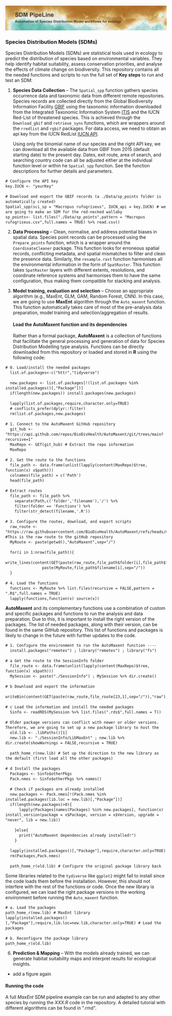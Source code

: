![Header](Results/Figures/ReadMeHeader.png)

### Species Distribution Models (SDMs)

Species Distribution Models (SDMs) are statistical tools used in ecology to predict the distribution of species based on environmental variables. They help identify habitat suitability, assess conservation priorities, and analyse the effects of climate change on biodiversity. This repository contains all the needed functions and scripts to run the full set of **Key steps** to run and test an SDM:

1. **Species Data Collection** – The `Spatial_spp` function gathers species occurrence data and taxonomic data from different remote repositories. Species records are collected directly from the Global Biodiversity Information Facility [GBIF](https://www.gbif.org/) using the taxonomic information downloaded from the Integrated Taxonomic Information System [ITIS](https://www.itis.gov/) and the IUCN Red-List of threatened species. This is achieved through the `Download_gbif` and `retrieve_syns` functions, which are wrappers around the `rredlist` and `rgbif` packages. For data access, we need to obtain an api key from the IUCN RedList [IUCN API](https://api.iucnredlist.org/).

   Using only the binomial name of our species and the right API key, we can download all the available data from GBIF from 2015 (default starting date) to the present day. Dates, exit route, area of search, and searching country code can all be adjusted either at the individual function level or within he `Spatial_spp` function. See the function descriptions for further details and parameters.

```{r}
# Configure the API key
key.IUCN <- "yourKey"  

# Download and export the GBIF records (a ./Data/sp_points folder is automatically created)
Spatial_spp(sci_sp = "Macropus rufogriseus", IUCN_api = key.IUCN) # we are going to make an SDM for the red-necked wallaby
sp_points<- list.files("./Data/sp_points",pattern = "Macropus rufogriseus.csv",full.names = TRUE) %>% read.csv()

```
2. **Data Processing** – Clean, normalise, and address potential biases in spatial data. Species point records can be processed using the `Prepare_points` function, which is a wrapper around the `CoordinateCleaner` package. This function looks for erroneous spatial records, conflicting metadata, and spatial mismatches to filter and clean the presence data. Similarly, the `resample.rast` function harmonises all the environmental information in the form of `SpatRaster`. This function takes `SpatRaster` layers with different extents, resolutions, and coordinate reference systems and harmonises them to have the same configuration, thus making them compatible for stacking and analysis. 

3. **Model training, evaluation and selection** – Choose an appropriate algorithm (e.g., MaxEnt, GLM, GAM, Random Forest, CNN). In this case, we are going to use **MaxEnt** algorithm through the `Auto_maxent` function. This function automatically takes care of most of the pre-analysis data preparation, model training and selection/aggregation of results.

   #### Load the AutoMaxent function and its dependencies

   Rather than a formal package, **AutoMaxent** is a collection of functions that facilitate the general processing and generation of data for Species Distribution Modelling type analysis. Functions can be directly downloaded from this repository or loaded and stored in **R** using the following code:

```{r}
# 0. Load/install the needed packages
  list.of.packages<-c("httr","tidyverse")
  
  new.packages <- list.of.packages[!(list.of.packages %in% installed.packages()[,"Package"])]
  if(length(new.packages)) install.packages(new.packages)
  
  lapply(list.of.packages,require,character.only=TRUE)
  # conflicts_prefer(dplyr::filter)
  rm(list.of.packages,new.packages)

# 1. Connect to the AutoMaxent GitHub repository
  git_hub <- "https://api.github.com/repos/BioDivHealth/AutoMaxent/git/trees/main?recursive=1"
  MaxRepo <- GET(git_hub) # Extract the repo information
  MaxRepo

# 2. Get the route to the functions
  file_path <- data.frame(unlist(lapply(content(MaxRepo)$tree, function(x) x$path)))
  colnames(file_path) = c('Path')
  head(file_path)

# Extract routes
  file_path <- file_path %>%
    separate(Path,c('folder','filename'),'/') %>%
    filter(folder == 'Functions') %>%
    filter(str_detect(filename,'.R'))

# 3. Configure the routes, download, and export scripts
  raw_route <- "https://raw.githubusercontent.com/BioDivHealth/AutoMaxent/refs/heads/main" #This is the raw route to the gitHub repository
  MyRoute <- paste(getwd(),"AutoMaxent",sep="/")
  
  for(i in 1:nrow(file_path)){
    write_lines(content(GET(paste(raw_route,file_path$folder[i],file_path$filename[I],sep="/"))),
                paste(MyRoute,file_path$filename[i],sep="/"))
  }

# 4. Load the functions
  functions <- MyRoute %>% list.files(recursive = FALSE,pattern = ".R$",full.names = TRUE)
  lapply(functions,function(x) source(x))
```

   **AutoMaxent** and its complementary functions use a combination of custom and specific packages and functions to run the analysis and data preparation. Due to this, it is important to install the right version of the packages. The list of needed packages, along with their version, can be found in the same GitHub repository. This list of functions and packages is likely to change in the future with further updates to the code.

```{r}
# 1. Configure the environment to run the AutoMaxent function ----
  install.packages("remotes") ; library("remotes") ; library("fs")

# a Get the route to the SessionInfo folder
  file_route <- data.frame(unlist(lapply(content(MaxRepo)$tree, function(x) x$path)))
  MySession <- paste("./SessionInfo") ; MySession %>% dir.create()

# b Download and export the information    
  writeBin(content(GET(paste(raw_route,file_route[23,1],sep="/")),"raw"),paste(MySession,"SessionInfo.rds",sep="/"))

# c Load the information and install the needed packages
  Sinfo <- readRDS(MySession %>% list.files(".rds$",full.names = T))

# Older package versions can conflict with newer or older versions. Therefore, we are going to set up a new package library to host the
  old.lib <- .libPaths()[1]
  new.lib <- "./SessionInfo/LibMaxEnt" ; new.lib %>% dir.create(showWarnings = FALSE,recursive = TRUE)  
  
  path_home_r(new.lib) # Set up the direction to the new library as the default (first load all the other packages)
  
# d Install the packages
  Packages <- Sinfo$otherPkgs
  Pack.nmes <- Sinfo$otherPkgs %>% names()

  # Check if packages are already installed
  new.packages <- Pack.nmes[!(Pack.nmes %in% installed.packages(lib.loc = new.lib)[,"Package"])]
  if(length(new.packages)>0){
      lapply(Packages[names(Packages) %in% new.packages], function(x) install_version(package = x$Package, version = x$Version, upgrade = "never", lib = new.lib))
  
    }else{
      print("AutoMaxent dependencies already installed!")  
    }
  
  lapply(installed.packages()[,"Package"],require,character.only=TRUE)
  rm(Packages,Pack.nmes)
 
  path_home_r(old.lib) # Configure the original package library back

```

   Some libraries related to the `tydiverse` like `ggplot2` might fail to install since the code loads them before the installation. However, this should not interfere with the rest of the functions or code. Once the new library is configured, we can load the right package versions in the working environment before running the `Auto_maxent` function. 

```{r}
# a. Load the packages
path_home_r(new.lib) # MaxEnt library
lapply(installed.packages()[,"Package"],require,lib.loc=new.lib,character.only=TRUE) # Load the packages

# b. Reconfigure the package library
path_home_r(old.lib)

```
   
6. **Prediction & Mapping** – With the models already trained, we can generate habitat suitability maps and interpret results for ecological insights.
- add a figure again

#### Running the code
A full *MaxEnt* SDM pipeline example can be run and adapted to any other species by running the *XXX.R* code in the repository. A detailed tutorial with different algorithms can be found in ".rmd".  



